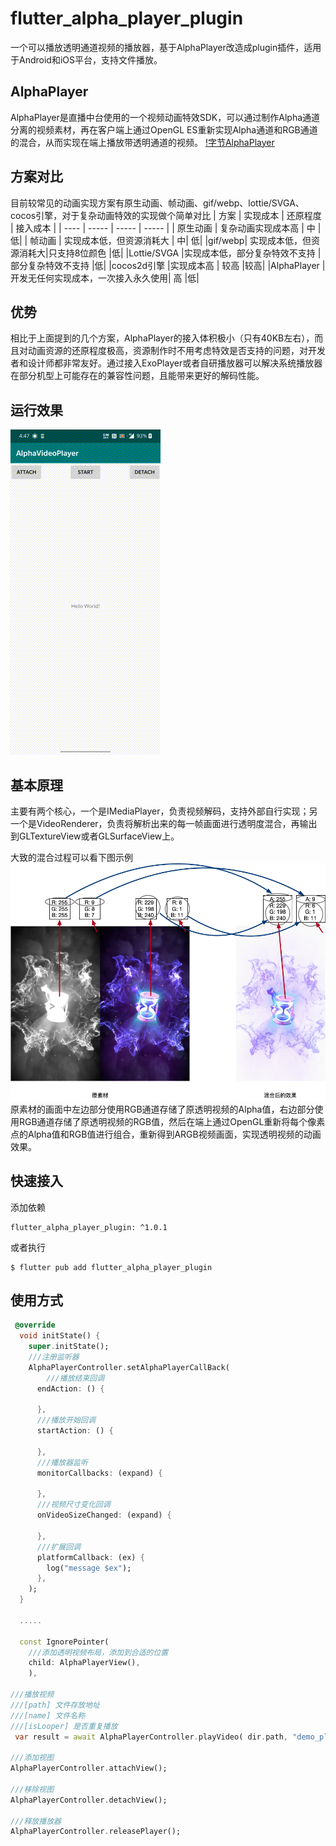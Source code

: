 # flutter_alpha_player_plugin

一个可以播放透明通道视频的播放器，基于AlphaPlayer改造成plugin插件，适用于Android和iOS平台，支持文件播放。

## AlphaPlayer

AlphaPlayer是直播中台使用的一个视频动画特效SDK，可以通过制作Alpha通道分离的视频素材，再在客户端上通过OpenGL ES重新实现Alpha通道和RGB通道的混合，从而实现在端上播放带透明通道的视频。
[!字节AlphaPlayer](https://github.com/bytedance/AlphaPlayer)

## 方案对比
目前较常见的动画实现方案有原生动画、帧动画、gif/webp、lottie/SVGA、cocos引擎，对于复杂动画特效的实现做个简单对比
|  方案   |  实现成本  |  还原程度  |   接入成本  |
|  ----  |   -----   |   -----   |   -----   |
| 原生动画  | 复杂动画实现成本高 | 中 |  低|
| 帧动画  | 实现成本低，但资源消耗大 | 中| 低|
|gif/webp|	实现成本低，但资源消耗大|只支持8位颜色	|低|
|Lottie/SVGA	|实现成本低，部分复杂特效不支持	|部分复杂特效不支持	|低|
|cocos2d引擎	|实现成本高	|	较高	|较高|
|AlphaPlayer	|开发无任何实现成本，一次接入永久使用|	高	|低|

## 优势
相比于上面提到的几个方案，AlphaPlayer的接入体积极小（只有40KB左右），而且对动画资源的还原程度极高，资源制作时不用考虑特效是否支持的问题，对开发者和设计师都非常友好。通过接入ExoPlayer或者自研播放器可以解决系统播放器在部分机型上可能存在的兼容性问题，且能带来更好的解码性能。

## 运行效果
![运行效果](/example/assets/demo.gif)

## 基本原理
主要有两个核心，一个是IMediaPlayer，负责视频解码，支持外部自行实现；另一个是VideoRenderer，负责将解析出来的每一帧画面进行透明度混合，再输出到GLTextureView或者GLSurfaceView上。

大致的混合过程可以看下图示例
![基本原理图](/example/assets/introduction.png)
原素材的画面中左边部分使用RGB通道存储了原透明视频的Alpha值，右边部分使用RGB通道存储了原透明视频的RGB值，然后在端上通过OpenGL重新将每个像素点的Alpha值和RGB值进行组合，重新得到ARGB视频画面，实现透明视频的动画效果。

## 快速接入
添加依赖
```
flutter_alpha_player_plugin: ^1.0.1
```
或者执行
```
$ flutter pub add flutter_alpha_player_plugin
```

## 使用方式
```Dart
 @override
  void initState() {
    super.initState();
    ///注册监听器
    AlphaPlayerController.setAlphaPlayerCallBack(
        ///播放结束回调
      endAction: () {
        
      },
      ///播放开始回调
      startAction: () {
        
      },
      ///播放器监听
      monitorCallbacks: (expand) {
        
      },
      ///视频尺寸变化回调
      onVideoSizeChanged: (expand) {
        
      },
      ///扩展回调
      platformCallback: (ex) {
        log("message $ex");
      },
    );
  }

  .....

  const IgnorePointer(
    ///添加透明视频布局，添加到合适的位置
    child: AlphaPlayerView(),
    ),

///播放视频
///[path] 文件存放地址
///[name] 文件名称
///[isLooper] 是否重复播放
 var result = await AlphaPlayerController.playVideo( dir.path, "demo_play.mp4");

///添加视图
AlphaPlayerController.attachView();

///移除视图
AlphaPlayerController.detachView();

///释放播放器
AlphaPlayerController.releasePlayer();
```

